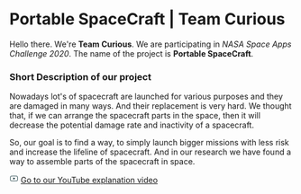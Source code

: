 # Portable SpaceCraft | Team Curious

Hello there. We're **Team Curious**. We are participating in *NASA Space Apps Challenge 2020*. The name of the project is **Portable SpaceCraft**.

### Short Description of our project

Nowadays lot's of spacecraft are launched for various purposes and they are damaged in many ways. And their replacement is very hard. We thought that, if we can arrange the spacecraft parts in the space, then it will decrease the potential damage rate and inactivity of a spacecraft.

So, our goal is to find a way, to simply launch bigger missions with less risk and increase the lifeline of spacecraft. And in our research we have found a way to assemble parts of the spacecraft in space.


![YouTube](img/youtube_16.png) [Go to our YouTube explanation video](https://youtu.be/QZbPAbgIOr8)
